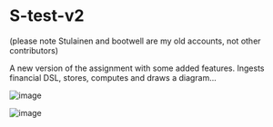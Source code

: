 # S-test-v2
(please note Stulainen and bootwell are my old accounts, not other contributors)

A new version of the assignment with some added features.
Ingests financial DSL, stores, computes and draws a diagram...

![image](https://user-images.githubusercontent.com/82216544/198837597-e68e3154-07f2-4ca0-9261-27e0a54680be.png)

![image](https://user-images.githubusercontent.com/82216544/198837613-2a76d8cf-864d-4cf0-be98-a093d552fcf6.png)

